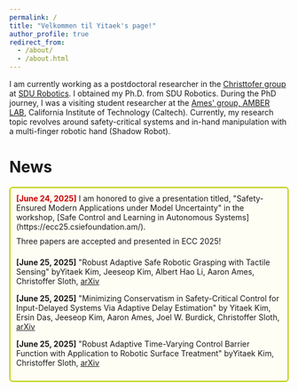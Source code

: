 ```yaml
---
permalink: /
title: "Velkommen til Yitaek's page!"
author_profile: true
redirect_from: 
  - /about/
  - /about.html
---
```


I am currently working as a postdoctoral researcher in the [Christtofer group](https://portal.findresearcher.sdu.dk/en/persons/chsl) at [SDU Robotics](https://www.sdu.dk/en/forskning/sdurobotics). I obtained my Ph.D. from SDU Robotics. During the PhD journey, I was a visiting student researcher at the [Ames' group, AMBER LAB](http://www.bipedalrobotics.com/), California Institute of Technology (Caltech). Currently, my research topic revolves around safety-critical systems and in-hand manipulation with a multi-finger robotic hand (Shadow Robot).

News
======

<div style="border: 2px solid #b8cc00ff; background-color: #fffef5ff; padding:0.75em; margin:0.5em 0; border-radius:6px;">
  <strong style="color:#CC0000;">[June 24, 2025]</strong> I am honored to give a presentation titled, "Safety-Ensured Modern Applications under Model Uncertainty" in the workshop, [Safe Control and Learning in Autonomous Systems](https://ecc25.csiefoundation.am/).
  
  <span style="display:block; margin-top:0.6em;">
  Three papers are accepted and presented in ECC 2025!
  </span>

  <p style="margin-bottom:1.5em;"></p>
  
  **[June 25, 2025]** "Robust Adaptive Safe Robotic Grasping with Tactile Sensing" byYitaek Kim, Jeeseop Kim, Albert Hao Li, Aaron Ames, Christoffer Sloth, [arXiv](https://arxiv.org/pdf/2411.07833/)

  **[June 25, 2025]** "Minimizing Conservatism in Safety-Critical Control for Input-Delayed Systems Via Adaptive Delay Estimation" by Yitaek Kim, Ersin Das, Jeeseop Kim, Aaron Ames, Joel W. Burdick, Christoffer Sloth, [arXiv](https://arxiv.org/pdf/2411.17277/)

  **[June 25, 2025]** "Robust Adaptive Time-Varying Control Barrier Function with Application to Robotic Surface Treatment" byYitaek Kim, Christoffer Sloth, [arXiv](https://arxiv.org/pdf/2506.14249/)

</div>


<!--  **[July 9, 2025]** Our paper, "AI Space Cortex: An Experimental System for Future Era Space Exploration", was accepted by IEEE Transactions on Field Robotics (TFR). [arXiv](https://arxiv.org/pdf/2507.06574), [IEEE](https://ieeexplore.ieee.org/document/11078376)

**[July 8, 2025]** We presented our paper at the American Control Conference (ACC) 2025 in Denver, Colorado. [arXiv](https://arxiv.org/pdf/2411.17079)

**[May 20, 2025]** I presented our paper, "Bayesian Optimal Experimental Design for Robot Kinematic Calibration", at the IEEE International Conference on Robotics and Automation (ICRA) 2025 in Atlanta, USA. [arXiv](https://arxiv.org/pdf/2409.10802)  -->

<!-- <div style="border: 1px solid #e66100; background-color: #fff7f0; padding: 0.5em 0.5em; margin: 0.0em 0 0.0em 0; border-radius: 6px;">
  <strong style="color:#e66100; font-size: 1.05em; text-decoration: underline;">My Takeaways and Observations from ICRA 2025:</strong><br>
  • Strong presence of walking robots and grippers.<br>
  • Planning remains a core focus in robotics.<br>
  • Strong interest in robust safety-critical control methods.<br>
  • Growing need for robust state estimation methods.<br>
  <span style="color:#005a9c;">Looking forward to attending with my students next year, stay tuned for updates!</span>
</div> 

<p style="margin-bottom:1.5em;"></p> -->

<!-- **[April 18, 2025]** I presented our research on *Robust Control Barrier Functions* at the 45th Southern California Control Workshop, held at the University of California, San Diego, on Friday, April 18th. [Link](http://terrano.ucsd.edu/jorge/sccw/index.html)

**[April 16, 2025]** I gave a seminar on *Uncertainty-Aware Safe Autonomy for Real-World Systems* to the Dynamics & Control Research Group of the University of Bristol, UK.

**[March 2025]** We submitted a paper to the IEEE Conference on Decision and Control (CDC) 2025. [arXiv](https://arxiv.org/pdf/2503.15734)

**[February 2025]** We submitted a paper to IEEE Transactions on Field Robotics. <span style="color:green;">(Accepted)</span> [arXiv](https://arxiv.org/pdf/2507.06574)

**[January 2025]** Our paper, "Robust Control Barrier Functions using Uncertainty Estimation with Application to Mobile Robots", was accepted by IEEE Transactions on Automatic Control (TAC). [arXiv](https://arxiv.org/pdf/2401.01881), [IEEE](https://ieeexplore.ieee.org/document/10872802)

**[December 2024]** I am pleased to share that I have joined the Early Career Advisory Board of [Control Engineering Practice (CEP)](https://www.sciencedirect.com/journal/control-engineering-practice), a distinguished journal for advancing the practical applications of control theory. I look forward to your outstanding submissions.

**[November 2024]** We submitted a paper to the European Control Conference (ECC) 2025. <span style="color:green;">(Accepted)</span> [arXiv](https://arxiv.org/pdf/2411.17277)

**[October 2024]** We submitted a paper to the American Control Conference (ACC) 2025. <span style="color:green;">(Accepted)</span> [arXiv](https://arxiv.org/pdf/2411.17079), [code](https://github.com/ersindas/Zero-order-CBFs)

**[September 2024]** We submitted a paper to the IEEE International Conference on Robotics and Automation (ICRA) 2025. <span style="color:green;">(Accepted)</span> [arXiv](https://arxiv.org/pdf/2409.10802)

**[July 2024]** Our paper, "Rollover Prevention for Mobile Robots With Control Barrier Functions: Differentiator-Based Adaptation and Projection-to-State Safety", was accepted by IEEE Control Systems Letters (L-CSS) and IEEE Conference on Decision and Control (CDC) 2024. [arXiv](https://arxiv.org/pdf/2403.08916)

**[May 2024]** I visited [Hatanaka Lab](https://hatanakalab.wixsite.com/website) at the Tokyo Institute of Technology.

**[May 2024]** We presented our paper at the IEEE International Conference on Robotics and Automation (ICRA) 2024 in Yokohama, Japan. [arXiv](https://arxiv.org/pdf/2310.05865), [video](https://youtu.be/41Jh1GD_9Ok)

**[January 2024]** We submitted a paper to IEEE Transactions on Automatic Control (TAC). <span style="color:green;">(Accepted)</span> [arXiv](https://arxiv.org/pdf/2401.01881)

**[May 2023]** I presented our paper at the IEEE International Conference on Robotics and Automation (ICRA) 2023 in London, United Kingdom. [arXiv](https://arxiv.org/pdf/2303.03658)

**[December 2022]** I presented our paper at the IEEE Conference on Decision and Control (CDC) 2022 in Cancun, Mexico. [arXiv](https://arxiv.org/pdf/2201.05758)  -->
